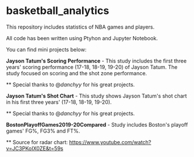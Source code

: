 # basketball_analytics
This repository includes statistics of NBA games and players.

All code has been written using Ptyhon and Jupyter Notebook.

You can find mini projects below:

**Jayson Tatum's Scoring Performance** - This study includes the first three years' scoring performance (17-18, 18-19, 19-20) of Jayson Tatum. The study focused on scoring and the shot zone performance. 

** Special thanks to @*danchyy* for his great projects. 

**Jayson Tatum's Shot Chart** - This study shows Jayson Tatum's shot chart in his first three years' (17-18, 18-19, 19-20).  

** Special thanks to @*danchyy* for his great projects. 

**BostonPlayoffGames2019-20Compared** - Study includes Boston's playoff games' FG%, FG3% and FT%.

** Source for radar chart: https://www.youtube.com/watch?v=JC3PKoIX0ZE&t=59s
